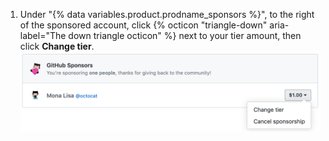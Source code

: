 1. Under "{% data variables.product.prodname_sponsors %}", to the right of the sponsored account, click {% octicon "triangle-down" aria-label="The down triangle octicon" %} next to your tier amount, then click **Change tier**.
  ![Change tier button](/assets/images/help/billing/edit-sponsor-billing.png)
